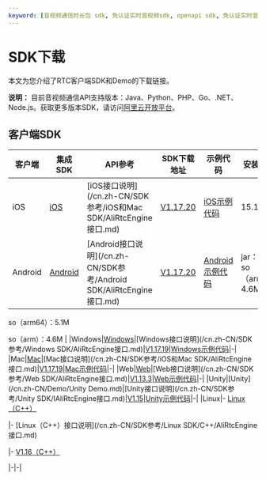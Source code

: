```yaml
---
keyword: [音视频通信时长包 sdk, 免认证实时音视频sdk, openapi sdk, 免认证实时音视频sdk]
---
```


# SDK下载

本文为您介绍了RTC客户端SDK和Demo的下载链接。

**说明：** 目前音视频通信API支持版本：Java、Python、PHP、Go、.NET、Node.js。获取更多版本SDK，请访问[阿里云开放平台](https://open.aliyun.com/sdk?product=rtc)。

## 客户端SDK

|客户端|集成SDK|API参考|SDK下载地址|示例代码|安装包增量|
|---|-----|-----|-------|----|-----|
|iOS|[iOS](/cn.zh-CN/快速入门/集成客户端SDK/iOS.md)|[iOS接口说明](/cn.zh-CN/SDK参考/iOS和Mac SDK/AliRtcEngine接口.md)|[V1.17.20](https://alivc-demo-cms.alicdn.com/versionProduct/sourceCode/rtc/1.17.20/AliRTCSdk_1.17.20_iOS.zip)|[iOS示例代码](https://github.com/aliyunvideo/AliRtcAppSample_iOS)|15.1M|
|Android|[Android](/cn.zh-CN/快速入门/集成客户端SDK/Android.md)|[Android接口说明](/cn.zh-CN/SDK参考/Android SDK/AliRtcEngine接口.md)|[V1.17.20](https://alivc-demo-cms.alicdn.com/versionProduct/sourceCode/rtc/1.17.20/AliRTCSdk_1.17.20_android.zip)|[Android示例代码](https://github.com/aliyunvideo/AliRtcAppSample_Android)|jar：782k so（armv7）：4.6M

so（arm64）：5.1M

so（arm）：4.6M |
|Windows|[Windows](/cn.zh-CN/快速入门/集成客户端SDK/Windows.md)|[Windows接口说明](/cn.zh-CN/SDK参考/Windows SDK/AliRtcEngine接口.md)|[V1.17.19](https://alivc-demo-cms.alicdn.com/versionProduct/sourceCode/rtc/1.17.19/AliRTCSdk_1.17.19_Windows.zip)|[Windows示例代码](https://github.com/aliyunvideo/AliRtcAppSample_Windows/tree/master/MFC%20Demo)|-|
|Mac|[Mac](/cn.zh-CN/快速入门/集成客户端SDK/Mac.md)|[Mac接口说明](/cn.zh-CN/SDK参考/iOS和Mac SDK/AliRtcEngine接口.md)|[V1.17.19](https://alivc-demo-cms.alicdn.com/versionProduct/sourceCode/rtc/1.17.19/AliRTCSdk_1.17.19_Mac.zip)|[Mac示例代码](https://github.com/aliyunvideo/AliRtcAppSample_Mac)|-|
|Web|[Web](/cn.zh-CN/快速入门/集成客户端SDK/Web.md)|[Web接口说明](/cn.zh-CN/SDK参考/Web SDK/AliRtcEngine接口.md)|[V1.13.3](https://alivc-demo-cms.alicdn.com/versionProduct/sourceCode/rtc/1.13.3/aliyun-webrtc-sdk.js.zip)|[Web示例代码](http://docs-aliyun.cn-hangzhou.oss.aliyun-inc.com/assets/attach/137410/cn_zh/1590117815969/AliRTC-WebSample%20%281%29.zip)|-|
|Unity|[Unity](/cn.zh-CN/Demo/Unity Demo.md)|[Unity接口说明](/cn.zh-CN/SDK参考/Unity SDK/IAliRtcEngine接口.md)|[V1.15](http://docs-aliyun.cn-hangzhou.oss.aliyun-inc.com/assets/attach/137418/cn_zh/1589335526814/alirtc_unity_sdk_1.15.0_release.zip)|[Unity示例代码](http://docs-aliyun.cn-hangzhou.oss.aliyun-inc.com/assets/attach/137410/cn_zh/1589276416654/AliRtcAppSample_Unity-master.7z)|-|
|Linux|-   [Linux（C++）](/cn.zh-CN/快速入门/集成客户端SDK/Linux/C++.md)

|-   [Linux（C++）接口说明](/cn.zh-CN/SDK参考/Linux SDK/C++/AliRtcEngine接口.md)

|-   [V1.16（C++）](https://alivc-demo-cms.alicdn.com/versionProduct/sourceCode/rtc/linux/1.16.0.linux.2003303.zip)

|-|-|

